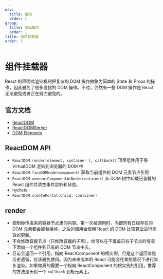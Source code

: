 ```yaml
---
nav:
  title: 基础
  order: 1
group:
  title: 基础概念
  order: 1
title: 组件挂载器
order: 7
---
```


# 组件挂载器

React 的声明式渲染机制把复杂的 DOM 操作抽象为简单的 State 和 Props 的操作，因此避免了很多直接的 DOM 操作。不过，仍然有一些 DOM 操作是 React 无法避免或者正在努力避免的。

## 官方文档

- [ReactDOM](https://reactjs.org/docs/react-dom.html)
- [ReactDOMServer](https://reactjs.org/docs/react-dom-server.html)
- [DOM Elements](https://reactjs.org/docs/dom-elements.html)

## ReactDOM API

* `ReactDOM.render(element, container [, callback])` 顶层组件用于将 VirtualDOM 渲染到浏览器的 DOM 中
* `ReactDOM.findDOMNode(component)` 获取当前组件的 DOM 元素节点引用
* `ReactDOM.unmountComponentAtNode(container)` 从 DOM 树中卸载已装载的 React 组件并清空事件监听和状态。
* hydrate
* `ReactDOM.createPortal(child, container)`

## render

* 控制你传进来的容器节点里的内容。第一次被调用时，内部所有已经存在的 DOM 元素都会被替换掉。之后的调用会使用 React 的 DOM 比较算法进行高效的更新。
* 不会修改容器节点（只修改容器的子项）。你可以在不覆盖已有子节点的情况下添加一个组件到已有的 DOM 节点中去。
* 目前会返回一个引用，指向 ReactComponent 的根实例。但是这个返回值是历史遗留，应该避免使用。因为未来版本的 React 可能会在某些情况下进行异步渲染。如果你真的需要一个指向 ReactComponent 的根实例的引用，推荐的方法是天假一个 `callback` 到根元素上。







